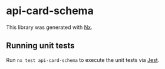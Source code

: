 # api-card-schema

This library was generated with [Nx](https://nx.dev).

## Running unit tests

Run `nx test api-card-schema` to execute the unit tests via [Jest](https://jestjs.io).
